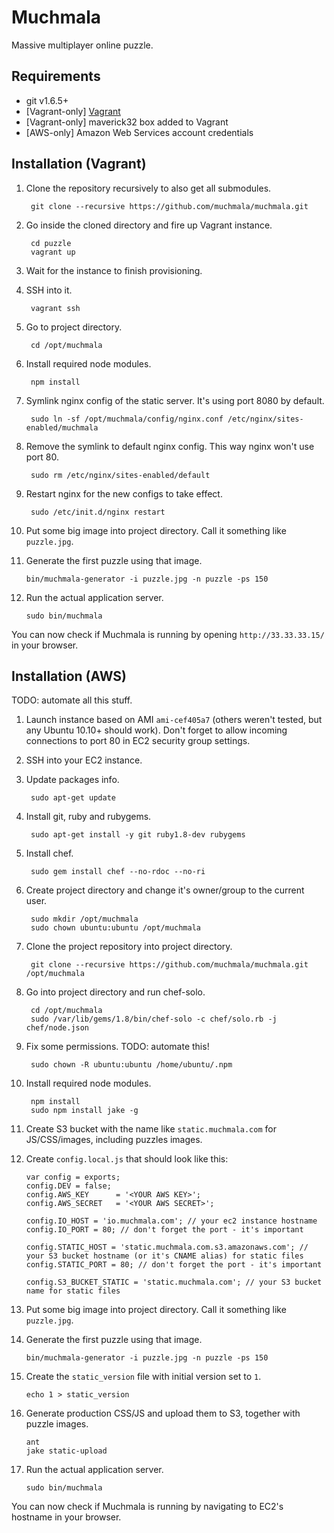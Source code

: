 Muchmala
==========
Massive multiplayer online puzzle.

Requirements
------------

* git v1.6.5+
* [Vagrant-only] [Vagrant](http://vagrantup.com/)
* [Vagrant-only] maverick32 box added to Vagrant
* [AWS-only] Amazon Web Services account credentials

Installation (Vagrant)
----------------------

1. Clone the repository recursively to also get all submodules.

        git clone --recursive https://github.com/muchmala/muchmala.git

2. Go inside the cloned directory and fire up Vagrant instance.

        cd puzzle
        vagrant up

3. Wait for the instance to finish provisioning.
4. SSH into it.

        vagrant ssh

5. Go to project directory.

        cd /opt/muchmala

6. Install required node modules.

        npm install

7. Symlink nginx config of the static server. It's using port 8080 by default.

        sudo ln -sf /opt/muchmala/config/nginx.conf /etc/nginx/sites-enabled/muchmala

8. Remove the symlink to default nginx config. This way nginx won't use port 80.

        sudo rm /etc/nginx/sites-enabled/default

9. Restart nginx for the new configs to take effect.

        sudo /etc/init.d/nginx restart

10. Put some big image into project directory. Call it something like `puzzle.jpg`.
11. Generate the first puzzle using that image.

        bin/muchmala-generator -i puzzle.jpg -n puzzle -ps 150

12. Run the actual application server.

        sudo bin/muchmala

You can now check if Muchmala is running by opening `http://33.33.33.15/` in your browser.

Installation (AWS)
------------------

TODO: automate all this stuff.

1. Launch instance based on AMI `ami-cef405a7` (others weren't tested, but any Ubuntu 10.10+ should work). Don't forget to allow incoming connections to port 80 in EC2 security group settings.
2. SSH into your EC2 instance.
3. Update packages info.

        sudo apt-get update

4. Install git, ruby and rubygems.

        sudo apt-get install -y git ruby1.8-dev rubygems

5. Install chef.

        sudo gem install chef --no-rdoc --no-ri

6. Create project directory and change it's owner/group to the current user.

        sudo mkdir /opt/muchmala
        sudo chown ubuntu:ubuntu /opt/muchmala

7. Clone the project repository into project directory.

        git clone --recursive https://github.com/muchmala/muchmala.git /opt/muchmala

7. Go into project directory and run chef-solo.

        cd /opt/muchmala
        sudo /var/lib/gems/1.8/bin/chef-solo -c chef/solo.rb -j chef/node.json

8. Fix some permissions. TODO: automate this!

        sudo chown -R ubuntu:ubuntu /home/ubuntu/.npm

9. Install required node modules.

        npm install
        sudo npm install jake -g

10. Create S3 bucket with the name like `static.muchmala.com` for JS/CSS/images, including puzzles images.
11. Create `config.local.js` that should look like this:

        var config = exports;
        config.DEV = false;
        config.AWS_KEY      = '<YOUR AWS KEY>';
        config.AWS_SECRET   = '<YOUR AWS SECRET>';

        config.IO_HOST = 'io.muchmala.com'; // your ec2 instance hostname
        config.IO_PORT = 80; // don't forget the port - it's important

        config.STATIC_HOST = 'static.muchmala.com.s3.amazonaws.com'; // your S3 bucket hostname (or it's CNAME alias) for static files
        config.STATIC_PORT = 80; // don't forget the port - it's important

        config.S3_BUCKET_STATIC = 'static.muchmala.com'; // your S3 bucket name for static files

12. Put some big image into project directory. Call it something like `puzzle.jpg`.
13. Generate the first puzzle using that image.

        bin/muchmala-generator -i puzzle.jpg -n puzzle -ps 150

14. Create the `static_version` file with initial version set to `1`.

        echo 1 > static_version

15. Generate production CSS/JS and upload them to S3, together with puzzle images.

        ant
        jake static-upload

16. Run the actual application server.

        sudo bin/muchmala

You can now check if Muchmala is running by navigating to EC2's hostname in your browser.
